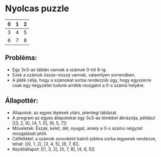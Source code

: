 # Nyolcas puzzle

| 0 | 1 | 2 | 
|---|---|---|
| 3 | 4 | 5 |
| 6 | 7 | 8 |


## Probléma:
- Egy 3x3-as táblán vannak a számok 0-tól 8-ig. 
- Ezek a számok össze-vissza vannak, valamilyen sorrendben.
- A játék célja, hogy a számokat sorba rendezzük úgy, hogy egyszerre csak egy négyzetet tudunk arrébb mozgatni a 0-s számú helyére.

## Állapottér:
- Állapotok: az egyes lépések utáni, jelenlegi táblázat.
- A program az egyes állapotokat egy 3x3-as tömbbel ábrázolja, például: [[3, 2, 8], [4, 1, 0], [6, 5, 7]]
- Műveletek: Észak, kelet, dél, nyugat, amely a 0-s számú négyzet mozgatását jelöli.
- Célfeltétel: a számok soronként balról-jobbra sorba legyenek rendezve, tehát: [[0, 1, 2], [3, 4, 5], [6, 7, 8]].
- Kezdőállapot: [[1, 3, 2], [0, 7, 8], [4, 6, 5]]
